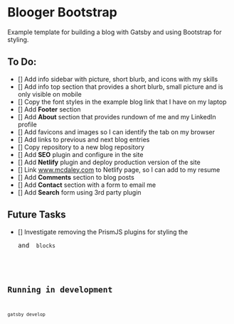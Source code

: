 # Blooger Bootstrap

Example template for building a blog with Gatsby and using Bootstrap for 
styling. 

## To Do:
- [] Add info sidebar with picture, short blurb, and icons with my skills
- [] Add info top section that provides a short blurb, small picture and is only visible on mobile
- [] Copy the font styles in the example blog link that I have on my laptop
- [] Add **Footer** section
- [] Add **About** section that provides rundown of me and my LinkedIn profile
- [] Add favicons and images so I can identify the tab on my browser
- [] Add links to previous and next blog entries
- [] Copy repository to a new blog repository
- [] Add **SEO** plugin and configure in the site
- [] Add **Netlify** plugin and deploy production version of the site
- [] Link www.mcdaley.com to Netlify page, so I can add to my resume
- [] Add **Comments** section to blog posts
- [] Add **Contact** section with a form to email me
- [] Add **Search** form using 3rd party plugin

## Future Tasks
- [] Investigate removing the PrismJS plugins for styling the <pre> and <code> blocks

## Running in development
`gatsby develop`
